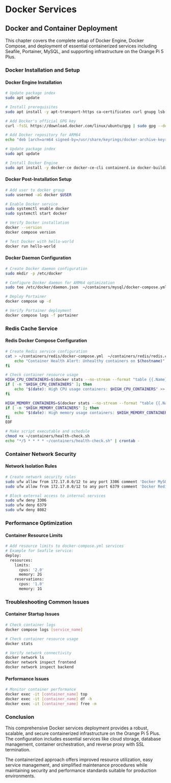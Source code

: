 # Docker Services

## Docker and Container Deployment

This chapter covers the complete setup of Docker Engine, Docker Compose, and deployment of essential containerized services including Seafile, Portainer, MySQL, and supporting infrastructure on the Orange Pi 5 Plus.

### Docker Installation and Setup

#### Docker Engine Installation
```bash
# Update package index
sudo apt update

# Install prerequisites
sudo apt install -y apt-transport-https ca-certificates curl gnupg lsb-release

# Add Docker's official GPG key
curl -fsSL https://download.docker.com/linux/ubuntu/gpg | sudo gpg --dearmor -o /usr/share/keyrings/docker-archive-keyring.gpg

# Add Docker repository for ARM64
echo "deb [arch=arm64 signed-by=/usr/share/keyrings/docker-archive-keyring.gpg] https://download.docker.com/linux/ubuntu $(lsb_release -cs) stable" | sudo tee /etc/apt/sources.list.d/docker.list > /dev/null

# Update package index
sudo apt update

# Install Docker Engine
sudo apt install -y docker-ce docker-ce-cli containerd.io docker-buildx-plugin docker-compose-plugin
```

#### Docker Post-Installation Setup
```bash
# Add user to docker group
sudo usermod -aG docker $USER

# Enable Docker service
sudo systemctl enable docker
sudo systemctl start docker

# Verify Docker installation
docker --version
docker compose version

# Test Docker with hello-world
docker run hello-world
```

#### Docker Daemon Configuration
```bash
# Create Docker daemon configuration
sudo mkdir -p /etc/docker

# Configure Docker daemon for ARM64 optimization
sudo tee /etc/docker/daemon.json  ~/containers/mysql/docker-compose.yml  ~/containers/mysql/conf/custom.cnf  ~/containers/seafile/docker-compose.yml  conf/seafile.conf  conf/seahub_settings.py  ~/containers/portainer/docker-compose.yml  portainer_password.txt

# Deploy Portainer
docker compose up -d

# Verify Portainer deployment
docker compose logs -f portainer
```

### Redis Cache Service

#### Redis Docker Compose Configuration
```bash
# Create Redis service configuration
cat > ~/containers/redis/docker-compose.yml  ~/containers/redis/redis.conf  ~/containers/nginx/docker-compose.yml  ~/containers/nginx/conf/seafile.conf  ~/containers/docker-compose.yml  ~/containers/manage-services.sh  ~/containers/backup-containers.sh  ~/containers/health-check.sh > $LOG_FILE
    echo "Container Health Alert: Unhealthy containers on $(hostname)" | mail -s "Container Alert" admin@your-domain.com
fi

# Check container resource usage
HIGH_CPU_CONTAINERS=$(docker stats --no-stream --format "table {{.Name}}\t{{.CPUPerc}}" | awk 'NR>1 && $2+0 > 80 {print $1}')
if [ -n "$HIGH_CPU_CONTAINERS" ]; then
    echo "$(date): High CPU usage containers: $HIGH_CPU_CONTAINERS" >> $LOG_FILE
fi

HIGH_MEMORY_CONTAINERS=$(docker stats --no-stream --format "table {{.Name}}\t{{.MemUsage}}" | awk 'NR>1 && $2 ~ /G/ && $2+0 > 2 {print $1}')
if [ -n "$HIGH_MEMORY_CONTAINERS" ]; then
    echo "$(date): High memory usage containers: $HIGH_MEMORY_CONTAINERS" >> $LOG_FILE
fi
EOF

# Make script executable and schedule
chmod +x ~/containers/health-check.sh
echo "*/5 * * * * ~/containers/health-check.sh" | crontab -
```

### Container Network Security

#### Network Isolation Rules
```bash
# Create network security rules
sudo ufw allow from 172.17.0.0/12 to any port 3306 comment 'Docker MySQL'
sudo ufw allow from 172.17.0.0/12 to any port 6379 comment 'Docker Redis'

# Block external access to internal services
sudo ufw deny 3306
sudo ufw deny 6379
sudo ufw deny 8082
```

### Performance Optimization

#### Container Resource Limits
```bash
# Add resource limits to docker-compose.yml services
# Example for Seafile service:
deploy:
  resources:
    limits:
      cpus: '2.0'
      memory: 2G
    reservations:
      cpus: '1.0'
      memory: 1G
```

### Troubleshooting Common Issues

#### Container Startup Issues
```bash
# Check container logs
docker compose logs [service_name]

# Check container resource usage
docker stats

# Verify network connectivity
docker network ls
docker network inspect frontend
docker network inspect backend
```

#### Performance Issues
```bash
# Monitor container performance
docker exec -it [container_name] top
docker exec -it [container_name] df -h
docker exec -it [container_name] free -m
```

### Conclusion

This comprehensive Docker services deployment provides a robust, scalable, and secure containerized infrastructure on the Orange Pi 5 Plus. The configuration includes essential services like cloud storage, database management, container orchestration, and reverse proxy with SSL termination.

The containerized approach offers improved resource utilization, easy service management, and simplified maintenance procedures while maintaining security and performance standards suitable for production environments.
